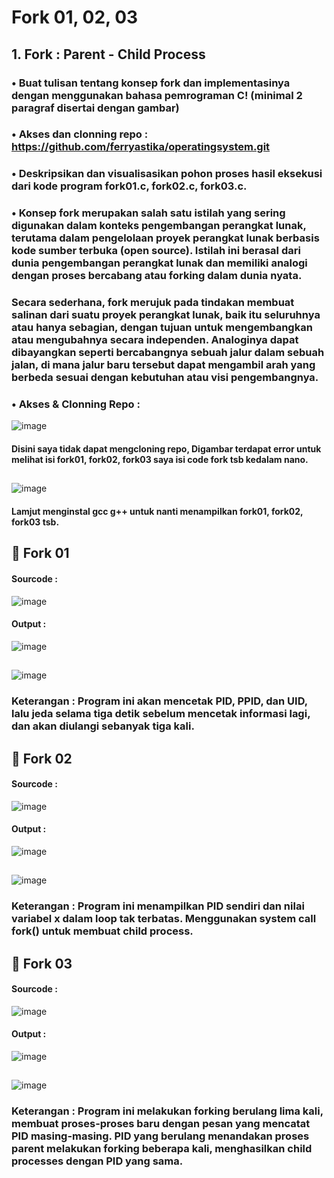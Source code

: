 # Fork 01, 02, 03
## 1. Fork : Parent - Child Process
### •	Buat tulisan tentang konsep fork dan implementasinya dengan menggunakan bahasa pemrograman C! (minimal 2 paragraf disertai dengan gambar)
### •	Akses dan clonning repo : https://github.com/ferryastika/operatingsystem.git
### •	Deskripsikan dan visualisasikan pohon proses hasil eksekusi dari kode program fork01.c, fork02.c, fork03.c.
### •	Konsep fork merupakan salah satu istilah yang sering digunakan dalam konteks pengembangan perangkat lunak, terutama dalam pengelolaan proyek perangkat lunak berbasis kode sumber terbuka (open source). Istilah ini berasal dari dunia pengembangan perangkat lunak dan memiliki analogi dengan proses bercabang atau forking dalam dunia nyata.
### Secara sederhana, fork merujuk pada tindakan membuat salinan dari suatu proyek perangkat lunak, baik itu seluruhnya atau hanya sebagian, dengan tujuan untuk mengembangkan atau mengubahnya secara independen. Analoginya dapat dibayangkan seperti bercabangnya sebuah jalur dalam sebuah jalan, di mana jalur baru tersebut dapat mengambil arah yang berbeda sesuai dengan kebutuhan atau visi pengembangnya.
### •	Akses & Clonning Repo : 
![image](https://github.com/fahmiwulidan/SysOP24-3123521009/assets/160559491/0d3bc543-ca36-4d6c-a46d-bde7dbdba1a7)
#### Disini saya tidak dapat mengcloning repo, Digambar terdapat error untuk melihat isi fork01, fork02, fork03 saya isi code fork tsb kedalam nano.
##
![image](https://github.com/fahmiwulidan/SysOP24-3123521009/assets/160559491/a99b0912-8ba1-4a30-ad90-91c5d56ea000)
#### Lamjut menginstal gcc g++ untuk nanti menampilkan fork01, fork02, fork03 tsb.
##
## 	Fork 01
#### Sourcode : 
![image](https://github.com/fahmiwulidan/SysOP24-3123521009/assets/160559491/e100b779-b197-43f5-a170-1d354b2145dc)
#### Output :
![image](https://github.com/fahmiwulidan/SysOP24-3123521009/assets/160559491/af72446c-3549-4913-ac45-ec9dead6a609)
##
![image](https://github.com/fahmiwulidan/SysOP24-3123521009/assets/160559491/1ca163aa-5c4a-41eb-b495-49d47b9b0a39)
### Keterangan : Program ini akan mencetak PID, PPID, dan UID, lalu jeda selama tiga detik sebelum mencetak informasi lagi, dan akan diulangi sebanyak tiga kali.
##
## 	Fork 02
#### Sourcode : 
![image](https://github.com/fahmiwulidan/SysOP24-3123521009/assets/160559491/6c9cad83-32a6-44ed-9877-e151e2aa32c0)
#### Output :
![image](https://github.com/fahmiwulidan/SysOP24-3123521009/assets/160559491/77800731-9988-4eab-b9be-4adabb9545d1)
##
![image](https://github.com/fahmiwulidan/SysOP24-3123521009/assets/160559491/a6385de9-443d-47d2-bee0-3b4bcb5d5167)
### Keterangan : Program ini menampilkan PID sendiri dan nilai variabel x dalam loop tak terbatas. Menggunakan system call fork() untuk membuat child process.
##
## 	Fork 03
#### Sourcode :
![image](https://github.com/fahmiwulidan/SysOP24-3123521009/assets/160559491/3fda17e0-9b8b-4b63-abdc-c703b24d1c3e)
#### Output :
![image](https://github.com/fahmiwulidan/SysOP24-3123521009/assets/160559491/4be9f984-217c-4db3-ae42-df5e80e56016)
##
![image](https://github.com/fahmiwulidan/SysOP24-3123521009/assets/160559491/6fcf976c-00ea-4024-bea2-e7691949c087)
### Keterangan : Program ini melakukan forking berulang lima kali, membuat proses-proses baru dengan pesan yang mencatat PID masing-masing. PID yang berulang menandakan proses parent melakukan forking beberapa kali, menghasilkan child processes dengan PID yang sama.
##
